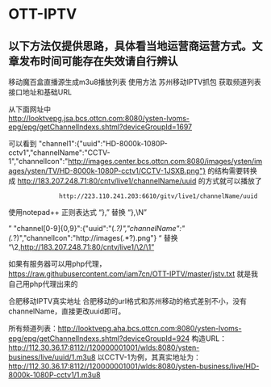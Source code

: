# OTT-IPTV

## 以下方法仅提供思路，具体看当地运营商运营方式。文章发布时间可能存在失效请自行辨认

移动魔百盒直播源生成m3u8播放列表
使用方法
  苏州移动IPTV抓包 获取频道列表接口地址和基础URL
  
  从下面网址中    
  http://looktvepg.jsa.bcs.ottcn.com:8080/ysten-lvoms-epg/epg/getChannelIndexs.shtml?deviceGroupId=1697
  
 可以看到
 "channel1":{"uuid":"HD-8000k-1080P-cctv1","channelName":"CCTV-1","channelIcon":"http://images.center.bcs.ottcn.com:8080/images/ysten/images/ysten/TV/HD-8000k-1080P-cctv1/CCTV-1JSXB.png"}
 的结构需要转换成  http://183.207.248.71:80/cntv/live1/channelName/uuid  的方式就可以播放了
 
                  http://223.110.241.203:6610/gitv/live1/channelName/uuid
 
 
 使用notepad++  正则表达式
 “},” 替换 “},\N”
 
 
 ” "channel[0-9]{0,9}":{"uuid":"(.*?)","channelName":"(.*?)","channelIcon":"http://images(.*?).png"} “ 替换 “\2,http://183.207.248.71:80/cntv/live1/\2/\1”
 
如果有服务器可以用php代理，  https://raw.githubusercontent.com/iam7cn/OTT-IPTV/master/jstv.txt 就是我自己用php代理出来的
 
合肥移动IPTV真实地址
合肥移动的url格式和苏州移动的格式差别不小，没有channelName，直接更改uuid即可。

所有频道列表：http://looktvepg.aha.bcs.ottcn.com:8080/ysten-lvoms-epg/epg/getChannelIndexs.shtml?deviceGroupId=924
构造URL：http://112.30.36.17:8112//120000001001/wlds:8080/ysten-business/live/uuid/1.m3u8
以CCTV-1为例，其真实地址为：http://112.30.36.17:8112//120000001001/wlds:8080/ysten-business/live/HD-8000k-1080P-cctv1/1.m3u8
